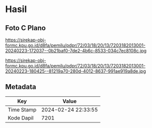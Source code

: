 # Hasil

## Foto C Plano

https://sirekap-obj-formc.kpu.go.id/d8fa/pemilu/pdpr/72/03/18/20/13/7203182013001-20240223-172037--0b21baf0-7de2-4b6c-8533-034c7ec8108c.jpg

https://sirekap-obj-formc.kpu.go.id/d8fa/pemilu/pdpr/72/03/18/20/13/7203182013001-20240223-180425--81219a70-280d-4012-8637-991ae919a8de.jpg


## Metadata

| Key        | Value               |
| ---------- | ------------------- |
| Time Stamp | 2024-02-24 22:33:55 |
| Kode Dapil | 7201                |



